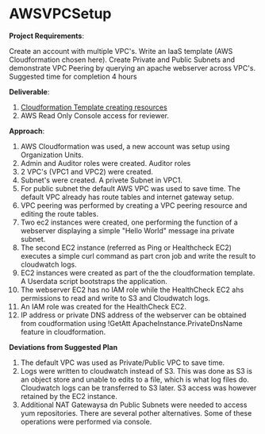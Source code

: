 # AWSVPCSetup

<b>Project Requirements</b>: <p> Create an account with multiple VPC's. Write an IaaS template (AWS Cloudformation chosen here). Create Private and Public Subnets and demonstrate VPC Peering by querying an apache webserver across VPC's. Suggested time for completion 4 hours</p>

<b>Deliverable</b>: 
  1. [Cloudformation Template creating resources](https://github.com/kayp/AWSVPCSetup/blob/master/cftemplates/VPCResources.yml)
  2. AWS Read Only Console access for reviewer.
  
<b>Approach</b>:
  1. AWS Cloudformation was used, a new account was setup using Organization Units.
  2. Admin and Auditor roles were created. Auditor roles
  3. 2 VPC's (VPC1 and VPC2) were created.
  4. Subnet's were created. A privete Subnet in VPC1.
  5. For public subnet the default AWS VPC was used to save time. The default VPC already has route tables and internet gateway setup.
  6. VPC peering was performed by creating a VPC peering resource and editing the route tables.
  7. Two ec2 instances were created, one performing the function of a webserver displaying a simple  "Hello World" message ina  private subnet.
  8. The second EC2 instance (referred as  Ping or Healthcheck EC2) executes a simple curl command as part cron job and write the result to cloudwatch logs.
  9. EC2 instances were created as part of the the cloudformation template. A Userdata script bootstraps the application.
  10. The webserver EC2 has no IAM role while the HealthCheck EC2 ahs permissions to read and write to S3 and Cloudwatch logs.
  11. An IAM role was created for the HealthCheck EC2.
  12. IP address or private DNS address of the webserver can be obtained from coudformation using !GetAtt ApacheInstance.PrivateDnsName feature in cloudformation.

<b>Deviations from Suggested Plan</b>
  1. The default VPC was used as Private/Public VPC to save time.
  2. Logs were written to cloudwatch instead of S3. This was done as S3 is an object store and unable to edits to a file, which is what log files do. Cloudwatch logs can be transferred to S3 later. S3 access was however retained by the EC2 instance.
  3. Additional NAT Gatewaysa dn Public Subnets were needed to access yum repositories. There are several pother alternatives. Some of these operations were performed via console.

